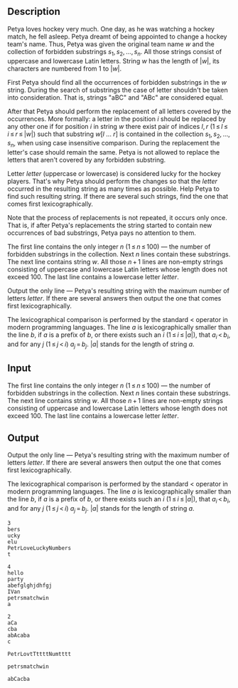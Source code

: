 ## Description

<div><p>Petya loves hockey very much. One day, as he was watching a hockey match, he fell asleep. Petya dreamt of being appointed to change a hockey team's name. Thus, Petya was given the original team name <span class="tex-span"><i>w</i></span> and the collection of forbidden substrings <span class="tex-span"><i>s</i><sub class="lower-index">1</sub>, <i>s</i><sub class="lower-index">2</sub>, ..., <i>s</i><sub class="lower-index"><i>n</i></sub></span>. All those strings consist of uppercase and lowercase Latin letters. String <span class="tex-span"><i>w</i></span> has the length of <span class="tex-span">|<i>w</i>|</span>, its characters are numbered from <span class="tex-span">1</span> to <span class="tex-span">|<i>w</i>|</span>.</p><p>First Petya should find all the occurrences of forbidden substrings in the <span class="tex-span"><i>w</i></span> string. During the search of substrings the case of letter shouldn't be taken into consideration. That is, strings "<span class="tex-font-style-tt">aBC</span>" and "<span class="tex-font-style-tt">ABc</span>" are considered equal.</p><p>After that Petya should perform the replacement of all letters covered by the occurrences. More formally: a letter in the position <span class="tex-span"><i>i</i></span> should be replaced by any other one if for position <span class="tex-span"><i>i</i></span> in string <span class="tex-span"><i>w</i></span> there exist pair of indices <span class="tex-span"><i>l</i>, <i>r</i></span> (<span class="tex-span">1 ≤ <i>l</i> ≤ <i>i</i> ≤ <i>r</i> ≤ |<i>w</i>|</span>) such that substring <span class="tex-span"><i>w</i>[<i>l</i>&nbsp;...&nbsp;<i>r</i>]</span> is contained in the collection <span class="tex-span"><i>s</i><sub class="lower-index">1</sub>, <i>s</i><sub class="lower-index">2</sub>, ..., <i>s</i><sub class="lower-index"><i>n</i></sub></span>, when using case insensitive comparison. During the replacement the letter's case should remain the same. Petya is not allowed to replace the letters that aren't covered by any forbidden substring.</p><p>Letter <span class="tex-span"><i>letter</i></span> (uppercase or lowercase) is considered lucky for the hockey players. That's why Petya should perform the changes so that the <span class="tex-span"><i>letter</i></span> occurred in the resulting string as many times as possible. Help Petya to find such resulting string. If there are several such strings, find the one that comes first lexicographically.</p><p>Note that the process of replacements is not repeated, it occurs only once. That is, if after Petya's replacements the string started to contain new occurrences of bad substrings, Petya pays no attention to them.</p></div><div class="input-specification"><p>The first line contains the only integer <span class="tex-span"><i>n</i></span> (<span class="tex-span">1 ≤ <i>n</i> ≤ 100</span>) — the number of forbidden substrings in the collection. Next <span class="tex-span"><i>n</i></span> lines contain these substrings. The next line contains string <span class="tex-span"><i>w</i></span>. All those <span class="tex-span"><i>n</i> + 1</span> lines are non-empty strings consisting of uppercase and lowercase Latin letters whose length does not exceed <span class="tex-span">100</span>. The last line contains a lowercase letter <span class="tex-span"><i>letter</i></span>.</p></div><div class="output-specification"><p>Output the only line — Petya's resulting string with the maximum number of letters <span class="tex-span"><i>letter</i></span>. If there are several answers then output the one that comes first lexicographically.</p><p>The lexicographical comparison is performed by the standard &lt; operator in modern programming languages. The line <span class="tex-span"><i>a</i></span> is lexicographically smaller than the line <span class="tex-span"><i>b</i></span>, if <span class="tex-span"><i>a</i></span> is a prefix of <span class="tex-span"><i>b</i></span>, or there exists such an <span class="tex-span"><i>i</i></span> (<span class="tex-span">1 ≤ <i>i</i> ≤ |<i>a</i>|</span>), that <span class="tex-span"><i>a</i><sub class="lower-index"><i>i</i></sub> &lt; <i>b</i><sub class="lower-index"><i>i</i></sub></span>, and for any <span class="tex-span"><i>j</i></span> (<span class="tex-span">1 ≤ <i>j</i> &lt; <i>i</i></span>) <span class="tex-span"><i>a</i><sub class="lower-index"><i>j</i></sub> = <i>b</i><sub class="lower-index"><i>j</i></sub></span>. <span class="tex-span">|<i>a</i>|</span> stands for the length of string <span class="tex-span"><i>a</i></span>.</p></div>

## Input

<p>The first line contains the only integer <span class="tex-span"><i>n</i></span> (<span class="tex-span">1 ≤ <i>n</i> ≤ 100</span>) — the number of forbidden substrings in the collection. Next <span class="tex-span"><i>n</i></span> lines contain these substrings. The next line contains string <span class="tex-span"><i>w</i></span>. All those <span class="tex-span"><i>n</i> + 1</span> lines are non-empty strings consisting of uppercase and lowercase Latin letters whose length does not exceed <span class="tex-span">100</span>. The last line contains a lowercase letter <span class="tex-span"><i>letter</i></span>.</p>

## Output

<p>Output the only line — Petya's resulting string with the maximum number of letters <span class="tex-span"><i>letter</i></span>. If there are several answers then output the one that comes first lexicographically.</p><p>The lexicographical comparison is performed by the standard &lt; operator in modern programming languages. The line <span class="tex-span"><i>a</i></span> is lexicographically smaller than the line <span class="tex-span"><i>b</i></span>, if <span class="tex-span"><i>a</i></span> is a prefix of <span class="tex-span"><i>b</i></span>, or there exists such an <span class="tex-span"><i>i</i></span> (<span class="tex-span">1 ≤ <i>i</i> ≤ |<i>a</i>|</span>), that <span class="tex-span"><i>a</i><sub class="lower-index"><i>i</i></sub> &lt; <i>b</i><sub class="lower-index"><i>i</i></sub></span>, and for any <span class="tex-span"><i>j</i></span> (<span class="tex-span">1 ≤ <i>j</i> &lt; <i>i</i></span>) <span class="tex-span"><i>a</i><sub class="lower-index"><i>j</i></sub> = <i>b</i><sub class="lower-index"><i>j</i></sub></span>. <span class="tex-span">|<i>a</i>|</span> stands for the length of string <span class="tex-span"><i>a</i></span>.</p>





```input1
3
bers
ucky
elu
PetrLoveLuckyNumbers
t

```




```input2
4
hello
party
abefglghjdhfgj
IVan
petrsmatchwin
a

```




```input3
2
aCa
cba
abAcaba
c

```




```output1
PetrLovtTttttNumtttt

```




```output2
petrsmatchwin

```




```output3
abCacba

```


